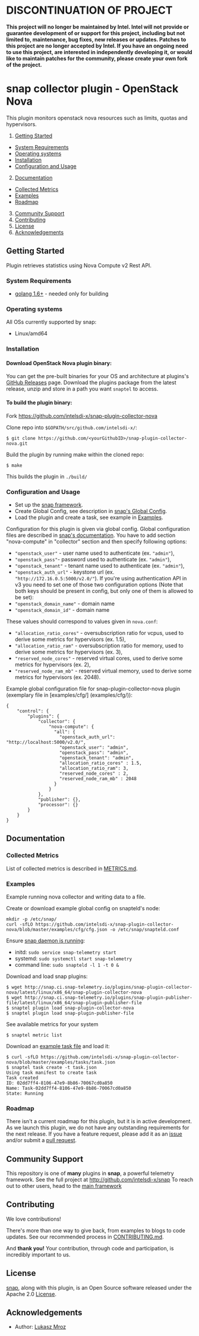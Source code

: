 
# DISCONTINUATION OF PROJECT 

**This project will no longer be maintained by Intel.  Intel will not provide or guarantee development of or support for this project, including but not limited to, maintenance, bug fixes, new releases or updates.  Patches to this project are no longer accepted by Intel. If you have an ongoing need to use this project, are interested in independently developing it, or would like to maintain patches for the community, please create your own fork of the project.**


# snap collector plugin - OpenStack Nova

This plugin monitors openstack nova resources such as limits, quotas and hypervisors.

1. [Getting Started](#getting-started)
  * [System Requirements](#system-requirements)
  * [Operating systems](#operating-systems)
  * [Installation](#installation)
  * [Configuration and Usage](#configuration-and-usage)
2. [Documentation](#documentation)
  * [Collected Metrics](#collected-metrics)
  * [Examples](#examples)
  * [Roadmap](#roadmap)
3. [Community Support](#community-support)
4. [Contributing](#contributing)
5. [License](#license-and-authors)
6. [Acknowledgements](#acknowledgements)

## Getting Started
Plugin retrieves statistics using Nova Compute v2 Rest API.

### System Requirements
* [golang 1.6+](https://golang.org/dl/) - needed only for building

### Operating systems
All OSs currently supported by snap:
* Linux/amd64

### Installation
#### Download OpenStack Nova plugin binary:
You can get the pre-built binaries for your OS and architecture at plugins's [GitHub Releases](https://github.com/intelsdi-x/snap-plugin-collector-nova/releases) page. Download the plugins package from the latest release, unzip and store in a path you want `snaptel` to access.

#### To build the plugin binary:
Fork https://github.com/intelsdi-x/snap-plugin-collector-nova

Clone repo into `$GOPATH/src/github.com/intelsdi-x/`:

```
$ git clone https://github.com/<yourGithubID>/snap-plugin-collector-nova.git
```

Build the plugin by running make within the cloned repo:
```
$ make
```
This builds the plugin in `./build/`

### Configuration and Usage

* Set up the [snap framework](https://github.com/intelsdi-x/snap/blob/master/README.md#getting-started).
* Create Global Config, see description in [snap's Global Config](https://github.com/intelsdi-x/snap-plugin-collector-nova/blob/master/README.md#snaps-global-config).
* Load the plugin and create a task, see example in [Examples](https://github.com/intelsdi-x/snap-plugin-collector-nova/blob/master/README.md#examples).

Configuration for this plugin is given via global config. Global configuration files are described in [snap's documentation](https://github.com/intelsdi-x/snap/blob/master/docs/SNAPTELD_CONFIGURATION.md). You have to add section "nova-compute" in "collector" section and then specify following options:
-  `"openstack_user"` - user name used to authenticate (ex. `"admin"`),
-  `"openstack_pass"`- password used to authenticate (ex. `"admin"`),
-  `"openstack_tenant"` - tenant name used to authenticate (ex. `"admin"`),
-  `"openstack_auth_url"` - keystone url (ex. `"http://172.16.0.5:5000/v2.0/"`).
If you're using authentication API in v3 you need to set one of those two configuration options (Note that both keys should be present in config, but only one of them is allowed to be set):
- `"openstack_domain_name"` - domain name
- `"openstack_domain_id"` - domain name

These values should correspond to values given in `nova.conf`:
-  `"allocation_ratio_cores"` - oversubscription ratio for vcpus, used to derive some metrics for hypervisors (ex. 1.5),
-  `"allocation_ratio_ram"` - oversubscription ratio for memory, used to derive some metrics for hypervisors (ex. 3),
-  `"reserved_node_cores"` - reserved virtual cores, used to derive some metrics for hypervisors (ex. 2),
-  `"reserved_node_ram_mb"` - reserved virtual memory, used to derive some metrics for hypervisors (ex. 2048).

Example global configuration file for snap-plugin-collector-nova plugin (exemplary file in [examples/cfg/] (examples/cfg/)):
```
{
    "control": {
        "plugins": {
            "collector": {
                "nova-compute": {
                  "all": {
                    "openstack_auth_url": "http://localhost:5000/v2.0/",
                    "openstack_user": "admin",
                    "openstack_pass": "admin",
                    "openstack_tenant": "admin",
                    "allocation_ratio_cores" : 1.5,
                    "allocation_ratio_ram": 3,
                    "reserved_node_cores" : 2,
                    "reserved_node_ram_mb" : 2048
                  }
                }
            },
            "publisher": {},
            "processor": {}
        }
    }
}
```

## Documentation

### Collected Metrics

List of collected metrics is described in [METRICS.md](https://github.com/intelsdi-x/snap-plugin-collector-nova/blob/master/METRICS.md).

### Examples
Example running nova collector and writing data to a file.

Create or download example global config on snapteld's node:
```
mkdir -p /etc/snap/
curl -sfLO https://github.com/intelsdi-x/snap-plugin-collector-nova/blob/master/examples/cfg/cfg.json -o /etc/snap/snapteld.conf
```

Ensure [snap daemon is running](https://github.com/intelsdi-x/snap#running-snap):
* initd: `sudo service snap-telemetry start`
* systemd: `sudo systemctl start snap-telemetry`
* command line: `sudo snapteld -l 1 -t 0 &`

Download and load snap plugins:
```
$ wget http://snap.ci.snap-telemetry.io/plugins/snap-plugin-collector-nova/latest/linux/x86_64/snap-plugin-collector-nova
$ wget http://snap.ci.snap-telemetry.io/plugins/snap-plugin-publisher-file/latest/linux/x86_64/snap-plugin-publisher-file
$ snaptel plugin load snap-plugin-collector-nova
$ snaptel plugin load snap-plugin-publisher-file
```

See available metrics for your system

```
$ snaptel metric list
```

Download an [example task file](https://github.com/intelsdi-x/snap-plugin-collector-nova/blob/master/examples/tasks/task.json) and load it:
```
$ curl -sfLO https://github.com/intelsdi-x/snap-plugin-collector-nova/blob/master/examples/tasks/task.json
$ snaptel task create -t task.json
Using task manifest to create task
Task created
ID: 02dd7ff4-8106-47e9-8b86-70067cd0a850
Name: Task-02dd7ff4-8106-47e9-8b86-70067cd0a850
State: Running
```

### Roadmap
There isn't a current roadmap for this plugin, but it is in active development. As we launch this plugin, we do not have any outstanding requirements for the next release. If you have a feature request, please add it as an [issue](https://github.com/intelsdi-x/snap-plugin-collector-nova/issues/new) and/or submit a [pull request](https://github.com/intelsdi-x/snap-plugin-collector-nova/pulls).

## Community Support
This repository is one of **many** plugins in **snap**, a powerful telemetry framework. See the full project at http://github.com/intelsdi-x/snap To reach out to other users, head to the [main framework](https://github.com/intelsdi-x/snap#community-support)

## Contributing
We love contributions!

There's more than one way to give back, from examples to blogs to code updates. See our recommended process in [CONTRIBUTING.md](CONTRIBUTING.md).

And **thank you!** Your contribution, through code and participation, is incredibly important to us.

## License
[snap](http://github.com:intelsdi-x/snap), along with this plugin, is an Open Source software released under the Apache 2.0 [License](LICENSE).

## Acknowledgements
* Author: [Lukasz Mroz](https://github.com/lmroz)



